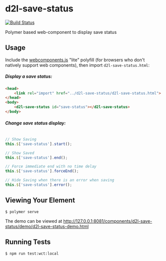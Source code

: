 # d2l-save-status
[![Build Status](https://travis-ci.org/Brightspace/d2l-save-status.svg?branch=master)](https://travis-ci.org/Brightspace/d2l-save-status)

Polymer based web-component to display save status


## Usage
Include the [webcomponents.js](http://webcomponents.org/polyfills/) "lite" polyfill (for browsers who don't natively support web components), then import `d2l-save-status.html`:

##### Display a save status:
```html
<head>
	<link rel="import" href="../d2l-save-status/d2l-save-status.html">
</head>
<body>
	<d2l-save-status id="save-status"></d2l-save-status>
</body>
```
##### Change save status display:
```javascript

// Show Saving
this.$['save-status'].start();

// Show Saved
this.$['save-status'].end();

// Force immediate end with no time delay
this.$['save-status'].forceEnd();

// Hide Saving when there is an error when saving
this.$['save-status'].error();

```

## Viewing Your Element

```
$ polymer serve
```

The demo can be viewed at http://127.0.0.1:8081/components/d2l-save-status/demo/d2l-save-status-demo.html

## Running Tests

```
$ npm run test:wct:local
```

